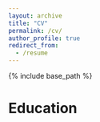 ```yaml
---
layout: archive
title: "CV"
permalink: /cv/
author_profile: true
redirect_from:
  - /resume
---
```


{% include base_path %}

Education
======
